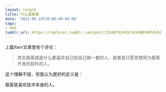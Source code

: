 ```yaml
---
layout: single
title: 什么是极客
date: '2012-05-19T10:08:49-04:00'
tags:
- web
tumblr_url: https://rapturer.tumblr.com/post/23348782449/%E4%BB%80%E4%B9%88%E6%98%AF%E6%9E%81%E5%AE%A2
---
```

上篇ifanr文章里有个评论：

> 其实极客就是什么都喜欢自己给自己做一套的人，或者是只愿意使用为极客开发的软件的人。

这个理解不错，但我认为更好的定义是：

极客是喜欢技术本身的人。

